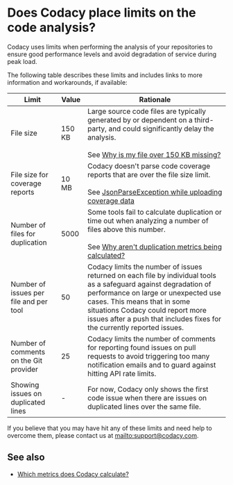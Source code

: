 # Does Codacy place limits on the code analysis?

Codacy uses limits when performing the analysis of your repositories to ensure good performance levels and avoid degradation of service during peak load.

The following table describes these limits and includes links to more information and workarounds, if available:

<!--NOTE
    See the comments in this Jira task for more background information on the limits listed on this page:

    https://codacy.atlassian.net/browse/CY-3232
-->

<table>
<thead>
<tr>
<th><strong>Limit</strong></th>
<th><strong>Value</strong></th>
<th><strong>Rationale</strong></th>
</tr>
</thead>
<tbody>
<tr>
<td>File size</td>
<td>150 KB</td>
<td>
Large source code files are typically generated by or dependent on a third-party, and could significantly delay the analysis.<br/><br/>
See <a href="../../troubleshooting/why-is-my-file-over-150-kb-missing/">Why is my file over 150 KB missing?</a>
</td>
</tr>
<tr>
<td>File size for coverage reports</td>
<td>10 MB</td>
<td>
Codacy doesn't parse code coverage reports that are over the file size limit.<br/><br/>
See <a href="../../../coverage-reporter/troubleshooting-common-issues/#jsonparseexception-while-uploading-coverage-data">JsonParseException while uploading coverage data</a>
</td>
</tr>
<tr>
<td>Number of files for duplication</td>
<td>5000</td>
<td>
Some tools fail to calculate duplication or time out when analyzing a number of files above this number.<br/><br/>
See <a href="../../troubleshooting/why-arent-duplication-metrics-being-calculated/">Why aren't duplication metrics being calculated?</a>
</td>
</tr>
<tr>
<td>Number of issues per file and per tool</td>
<td>50</td>
<td>
Codacy limits the number of issues returned on each file by individual tools as a safeguard against degradation of performance on large or unexpected use cases. This means that in some situations Codacy could report more issues after a push that includes fixes for the currently reported issues.
</td>
</tr>
    
<tr>
<td>Number of comments on the Git provider</td>
<td>25</td>
<td>
Codacy limits the number of comments for reporting found issues on pull requests to avoid triggering too many notification emails and to guard against hitting API rate limits.
</td>
</tr>
<tr>
<td>Showing issues on duplicated lines</td>
<td>-</td>
<td>
For now, Codacy only shows the first code issue when there are issues on duplicated lines over the same file. 
</td>
</tr>
</table>

If you believe that you may have hit any of these limits and need help to overcome them, please contact us at <mailto:support@codacy.com>.

## See also

-   [Which metrics does Codacy calculate?](which-metrics-does-codacy-calculate.md)

